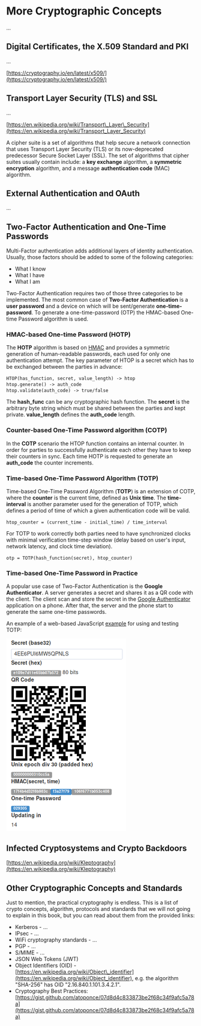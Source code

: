 # More Cryptographic Concepts

...

## Digital Certificates, the X.509 Standard and PKI

...

[https://cryptography.io/en/latest/x509/](https://cryptography.io/en/latest/x509/)

## Transport Layer Security \(TLS\) and SSL

...

[https://en.wikipedia.org/wiki/Transport\_Layer\_Security](https://en.wikipedia.org/wiki/Transport_Layer_Security)

A cipher suite is a set of algorithms that help secure a network connection that uses Transport Layer Security \(TLS\) or its now-deprecated predecessor Secure Socket Layer \(SSL\). The set of algorithms that cipher suites usually contain include: a **key exchange** algorithm, a **symmetric encryption** algorithm, and a message **authentication code** \(MAC\) algorithm.

## External Authentication and OAuth

...

## Two-Factor Authentication and One-Time Passwords

Multi-Factor authentication adds additional layers of identity authentication. Usually, those factors should be added to some of the following categories:

* What I know
* What I have
* What I am

Two-Factor Authentication requires two of those three categories to be implemented. The most common case of **Two-Factor Authentication** is a **user password** and a device on which will be sent/generate **one-time-password**. To generate a one-time-password \(OTP\) the HMAC-based One-time Password algorithm is used.

### HMAC-based One-time Password \(HOTP\)

The **HOTP** algorithm is based on [HMAC](https://en.wikipedia.org/wiki/HMAC) and provides a symmetric generation of human-readable passwords, each used for only one authentication attempt. The key parameter of HTOP is a secret which has to be exchanged between the parties in advance:

```text
HTOP(has_function, secret, value_length) -> htop
htop.generate() -> auth_code
htop.validate(auth_code) -> true/false
```

The **hash\_func** can be any cryptographic hash function. The **secret** is the arbitrary byte string which must be shared between the parties and kept private. **value\_length** defines the **auth\_code** length.

### Counter-based One-Time Password algorithm \(COTP\)

In the **COTP** scenario the HTOP function contains an internal counter. In order for parties to successfully authenticate each other they have to keep their counters in sync. Each time HOTP is requested to generate an **auth\_code** the counter increments.

### Time-based One-Time Password Algorithm \(TOTP\)

Time-based One-Time Password Algorithm \(**TOTP**\) is an extension of COTP, where the **counter** is the current time, defined as **Unix time**. The **time-interval** is another parameter used for the generation of TOTP, which defines a period of time of which a given authentication code will be valid.

```text
htop_counter = (current_time - initial_time) / time_interval
```

For TOTP to work correctly both parties need to have synchronized clocks with minimal verification time-step window \(delay based on user's input, network latency, and clock time deviation\).

```text
otp = TOTP(hash_function(secret), htop_counter)
```

### Time-based One-Time Password in Practice

A popular use case of Two-Factor Authentication is the **Google Authenticator**. A server generates a secret and shares it as a QR code with the client. The client scan and store the secret in the [Google Authenticator](https://play.google.com/store/apps/details?id=com.google.android.apps.authenticator2) application on a phone. After that, the server and the phone start to generate the same one-time passwords.

An example of a web-based JavaScript [example](http://blog.tinisles.com/2011/10/google-authenticator-one-time-password-algorithm-in-javascript/) for using and testing TOTP:

![Time-based One-time Password example](../.gitbook/assets/more-cryptographic-concepts-otp-secret-qr-code.png)

## Infected Cryptosystems and Crypto Backdoors

[https://en.wikipedia.org/wiki/Kleptography](https://en.wikipedia.org/wiki/Kleptography)

## Other Cryptographic Concepts and Standards

Just to mention, the practical cryptography is endless. This is a list of crypto concepts, algorithm, protocols and standards that we will not going to explain in this book, but you can read about them from the provided links:

* Kerberos - ...
* IPsec - ...
* WiFi cryptography standards - ...
* PGP - ...
* S/MIME - ...
* JSON Web Tokens \(JWT\)
* Object Identifiers \(OID\) - [https://en.wikipedia.org/wiki/Object\_identifier](https://en.wikipedia.org/wiki/Object_identifier), e.g. the algorithm "SHA-256" has OID "2.16.840.1.101.3.4.2.1".
* Cryptography Best Practices: [https://gist.github.com/atoponce/07d8d4c833873be2f68c34f9afc5a78a](https://gist.github.com/atoponce/07d8d4c833873be2f68c34f9afc5a78a)

